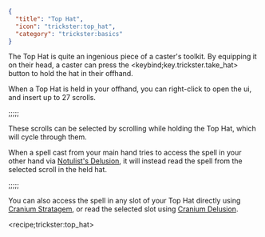 ```json
{
  "title": "Top Hat",
  "icon": "trickster:top_hat",
  "category": "trickster:basics"
}
```

The Top Hat is quite an ingenious piece of a caster's toolkit.
By equipping it on their head, a caster can press the <keybind;key.trickster.take_hat> 
button to hold the hat in their offhand.


When a Top Hat is held in your offhand, you can right-click to open the ui, and insert up to 27 scrolls.

;;;;;

These scrolls can be selected by scrolling while holding the Top Hat, which will cycle through them.


When a spell cast from your main hand tries to access the spell in your other hand via [Notulist's Delusion](^trickster:ploys/basic#3),
it will instead read the spell from the selected scroll in the held hat.

;;;;;

You can also access the spell in any slot of your Top Hat directly using [Cranium Stratagem](^trickster:delusions_ingresses/imports#3),
or read the selected slot using [Cranium Delusion](^trickster:delusions_ingresses/inventory#7).

<recipe;trickster:top_hat>
